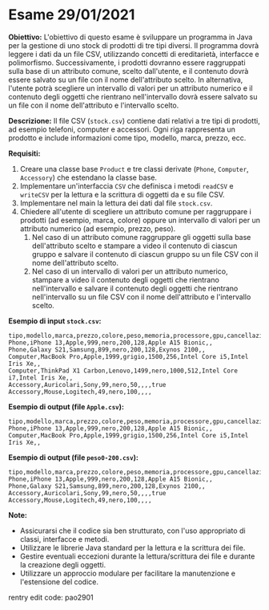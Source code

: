 # Esame 29/01/2021


**Obiettivo:**
L'obiettivo di questo esame è sviluppare un programma in Java per la gestione di uno stock di prodotti di tre tipi diversi. Il programma dovrà leggere i dati da un file CSV, utilizzando concetti di ereditarietà, interfacce e polimorfismo. Successivamente, i prodotti dovranno essere raggruppati sulla base di un attributo comune, scelto dall'utente, e il contenuto dovrà essere salvato su un file con il nome dell'attributo scelto. In alternativa, l'utente potrà scegliere un intervallo di valori per un attributo numerico e il contenuto degli oggetti che rientrano nell'intervallo dovrà essere salvato su un file con il nome dell'attributo e l'intervallo scelto.

**Descrizione:**
Il file CSV (`stock.csv`) contiene dati relativi a tre tipi di prodotti, ad esempio telefoni, computer e accessori. Ogni riga rappresenta un prodotto e include informazioni come tipo, modello, marca, prezzo, ecc.

**Requisiti:**
1. Creare una classe base `Product` e tre classi derivate (`Phone`, `Computer`, `Accessory`) che estendano la classe base.
2. Implementare un'interfaccia `CSV` che definisca i metodi `readCSV` e `writeCSV` per la lettura e la scrittura di oggetti da e su file CSV.
3. Implementare nel main la lettura dei dati dal file `stock.csv`.
4. Chiedere all'utente di scegliere un attributo comune per raggruppare i prodotti (ad esempio, marca, colore) oppure un intervallo di valori per un attributo numerico (ad esempio, prezzo, peso).
   1. Nel caso di un attributo comune raggruppare gli oggetti sulla base dell'attributo scelto e stampare a video il contenuto di ciascun gruppo e salvare il contenuto di ciascun gruppo su un file CSV con il nome dell'attributo scelto.
   2. Nel caso di un intervallo di valori per un attributo numerico, stampare a video il contenuto degli oggetti che rientrano nell'intervallo e salvare il contenuto degli oggetti che rientrano nell'intervallo su un file CSV con il nome dell'attributo e l'intervallo scelto.

**Esempio di input `stock.csv`:**
```csv
tipo,modello,marca,prezzo,colore,peso,memoria,processore,gpu,cancellazioneRumore
Phone,iPhone 13,Apple,999,nero,200,128,Apple A15 Bionic,,
Phone,Galaxy S21,Samsung,899,nero,200,128,Exynos 2100,,
Computer,MacBook Pro,Apple,1999,grigio,1500,256,Intel Core i5,Intel Iris Xe,,
Computer,ThinkPad X1 Carbon,Lenovo,1499,nero,1000,512,Intel Core i7,Intel Iris Xe,,
Accessory,Auricolari,Sony,99,nero,50,,,,true
Accessory,Mouse,Logitech,49,nero,100,,,,

```

**Esempio di output (file `Apple.csv`):**
```csv
tipo,modello,marca,prezzo,colore,peso,memoria,processore,gpu,cancellazioneRumore
Phone,iPhone 13,Apple,999,nero,200,128,Apple A15 Bionic,,
Computer,MacBook Pro,Apple,1999,grigio,1500,256,Intel Core i5,Intel Iris Xe,,

```

**Esempio di output (file `peso0-200.csv`):**
```csv
tipo,modello,marca,prezzo,colore,peso,memoria,processore,gpu,cancellazioneRumore
Phone,iPhone 13,Apple,999,nero,200,128,Apple A15 Bionic,,
Phone,Galaxy S21,Samsung,899,nero,200,128,Exynos 2100,,
Accessory,Auricolari,Sony,99,nero,50,,,,true
Accessory,Mouse,Logitech,49,nero,100,,,,
```

**Note:**
- Assicurarsi che il codice sia ben strutturato, con l'uso appropriato di classi, interfacce e metodi.
- Utilizzare le librerie Java standard per la lettura e la scrittura dei file.
- Gestire eventuali eccezioni durante la lettura/scrittura dei file e durante la creazione degli oggetti.
- Utilizzare un approccio modulare per facilitare la manutenzione e l'estensione del codice.

rentry edit code: pao2901